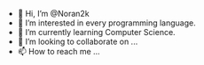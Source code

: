 - 👋 Hi, I’m @Noran2k
- 👀 I’m interested in every programming language.
- 🌱 I’m currently learning Computer Science.
- 💞️ I’m looking to collaborate on ...
- 📫 How to reach me ...

<!---
Noran2k/Noran2k is a ✨ special ✨ repository because its `README.md` (this file) appears on your GitHub profile.
You can click the Preview link to take a look at your changes.
--->
